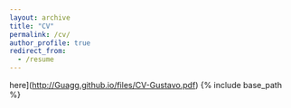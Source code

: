 ```yaml
---
layout: archive
title: "CV"
permalink: /cv/
author_profile: true
redirect_from:
  - /resume
---
```


 here](http://Guagg.github.io/files/CV-Gustavo.pdf)
{% include base_path %}
